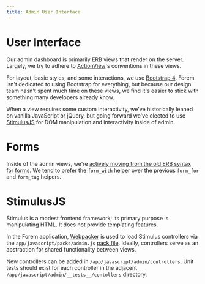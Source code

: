 ```yaml
---
title: Admin User Interface
---
```


# User Interface

Our admin dashboard is primarily ERB views that render on the server. Largely,
we try to adhere to
[ActionView](https://guides.rubyonrails.org/action_view_overview.html)'s
conventions in these views.

For layout, basic styles, and some interactions, we use
[Bootstrap 4](https://getbootstrap.com/). Forem isn't dedicated to using
Bootstrap for everything, but because our design team hasn't spent much time on
these views, we find it's easier to stick with something many developers already
know.

When a view requires some custom interactivity, we've historically leaned on
vanilla JavaScript or jQuery, but going forward we've elected to use
[StimulusJS](https://stimulusjs.org/) for DOM manipulation and interactivity
inside of admin.

# Forms

Inside of the admin views, we're
[actively moving from the old ERB syntax for forms](https://m.patrikonrails.com/rails-5-1s-form-with-vs-old-form-helpers-3a5f72a8c78a).
We tend to prefer the `form_with` helper over the previous `form_for` and
`form_tag` helpers.

# StimulusJS

Stimulus is a modest frontend framework; its primary purpose is manipulating
HTML. It does not provide templating features.

In the Forem application, [Webpacker](/frontend/webpacker/) is used to load
Stimulus controllers via the `app/javascript/packs/admin.js`
[pack file](https://github.com/rails/webpacker/blob/master/docs/folder-structure.md#packs-aka-webpack-entries).
Ideally, controllers serve as an abstraction for shared functionality between
views.

New controllers can be added in `/app/javascript/admin/controllers`. Unit tests
should exist for each controller in the adjacent
`/app/javascript/admin/__tests__/contollers` directory.
